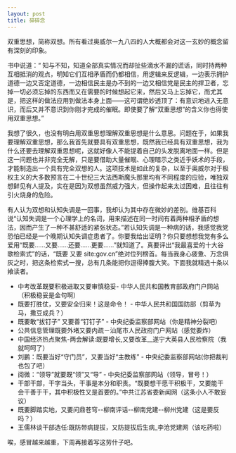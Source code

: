 ```yaml
---
layout: post
title: 碎碎念
---
```


双重思想，简称双想。所有看过奥威尔一九八四的人大概都会对这一玄妙的概念留有深刻的印象。

书中说道：“ 知与不知，知道全部真实情况而却扯些滴水不漏的谎话，同时持两种互相抵消的观点，明知它们互相矛盾而仍都相信，用逻辑来反逻辑，一边表示拥护道德一边又否定道德，一边相信民主是办不到的一边又相信党是民主的捍卫者，忘掉一切必须忘掉的东西而又在需要的时候想起它来，然后又马上忘掉它，而尤其是，把这样的做法应用到做法本身上面——这可谓绝妙透顶了：有意识地进入无意识，而后又并不意识到你刚才完成的催眠。即使要了解“双重思想”的含义你也得使用双重思想。”

我想了很久，也没有明白用双重思想理解双重思想是什么意思。问题在于，如果我要理解双重思想，那么我首先就要具有双重思想，既然我已经具有双重思想，我为什么还要去理解双重思想呢，这就好像人不能提着自己的头发脱离地面一样。但是这一问题也并非完全无解，只是要借助大量催眠、心理暗示之类近乎妖术的手段，才能制造出一个具有完全双想的人。这项技术是如此的复杂，以至于奥威尔对于极权主义的大多数预言在二十世纪三大法西斯魔头那里均有不同程度的应验，唯独双想鲜见有人提及，实在是因为双想虽然威力强大，但操作起来太过困难，且往往有引火烧身的危险。

有人认为双想和认知失调是一回事，我却认为其中存在微妙的差别。维基百科说“认知失调是一个心理学上的名词，用来描述在同一时间有着两种相矛盾的想法，因而产生了一种不甚舒适的紧张状态。”若认知失调是一种病的话，我感觉我党恐怕已经是一个晚期认知失调症患者了。你要我给出证明？你只要想想我党有多么爱用“既要……又要……还要……更要……”就知道了。真要评出“我最喜爱的十大谷歌检索式”的话，“既要 又要 site:gov.cn”绝对位列榜首。每当我身心疲惫、万念俱灰之时，把这条检索式一搜，总有几条能把你逗得捧腹大笑。下面我就精选十条以飨读者。

  * 中考改革既要积极进取又要审慎稳妥- 中华人民共和国教育部政府门户网站（积极稳妥是金句啊）
  * 既要打胜仗，又要安全归来！这是命令！ - 中华人民共和国国防部（剪草为马，撒豆成兵？）
  * 既要敢“拔钉子” 又要善“钉钉子” - 中央纪委监察部网站（你是精神分裂吧）
  * 公共信息管理既要外堵又要内疏－汕尾市人民政府门户网站（感觉要炸）
  * 中国经济热点聚焦-两会解读:既要增长,又要改革__遂宁大英县人民检察院（我就呵呵了）
  * 刘鹏：既要当好“守门员”，又要当好“主教练” - 中央纪委监察部网站(你把裁判也包了吧）
  * 阅微：“领导”就要既“领”又“导” - 中央纪委监察部网站（领导，冒号！）
  * 干部干部，干字当头，干事是本分和职责。“既要想干愿干积极干，又要能干会干善于干，其中积极性又是首要的。”中共江苏省委新闻网（这条小人不敢妄议）
  * 既要脚踏实地，又要问鼎苍穹--柳南评话--柳南党建--柳州党建（这是要反吗？）
  * 王儒林谈干部选任:既防带病提拔，又防提拔后生病_李沧党建网（该吃药啦）
  
唉，感冒越来越重，下周再接着写这劳什子吧。

